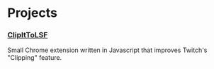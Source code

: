 # Projects
### [ClipItToLSF](https://github.com/Slum21X/ClipItToLSF)
Small Chrome extension written in Javascript that improves Twitch's "Clipping" feature.
